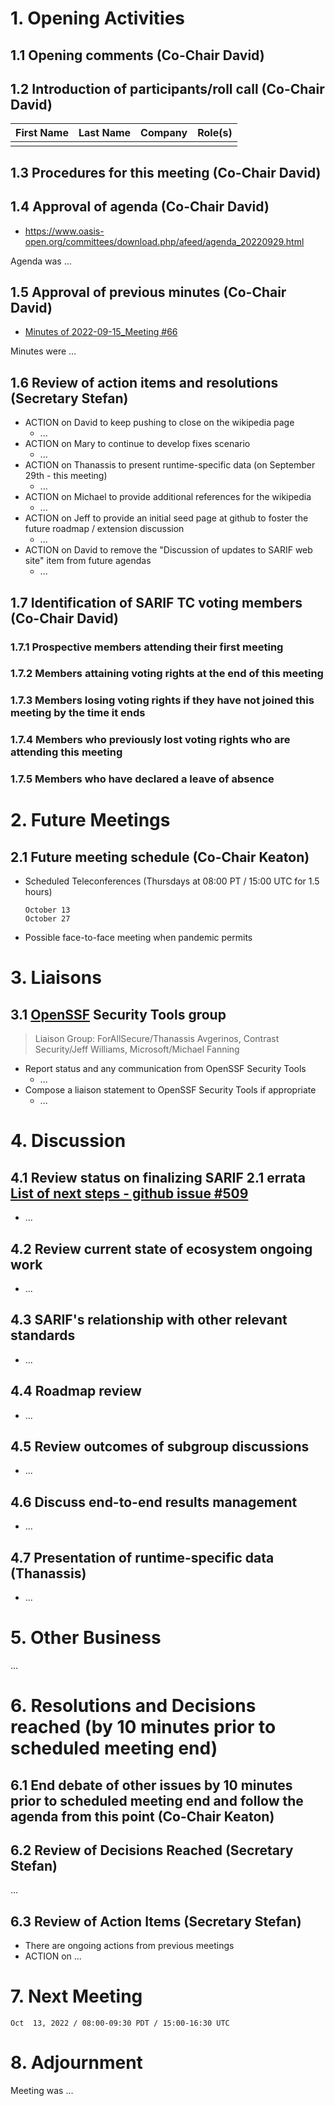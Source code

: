 # 1. Opening Activities

## 1.1 Opening comments (Co-Chair David)

## 1.2 Introduction of participants/roll call (Co-Chair David)

| First Name | Last Name | Company           | Role(s)                 |
|:-----------|:----------|:------------------|:------------------------|
|            |           |                   |                         |

## 1.3 Procedures for this meeting (Co-Chair David)

## 1.4 Approval of agenda (Co-Chair David)

* https://www.oasis-open.org/committees/download.php/afeed/agenda_20220929.html

Agenda was ...

## 1.5 Approval of previous minutes (Co-Chair David)

* [Minutes of 2022-09-15_Meeting #66](https://www.oasis-open.org/committees/document.php?document_id=70337&wg_abbrev=sarif)

Minutes were ...

## 1.6 Review of action items and resolutions (Secretary Stefan)

* ACTION on David to keep pushing to close on the wikipedia page
  * ... 
* ACTION on Mary to continue to develop fixes scenario
  * ... 
* ACTION on Thanassis to present runtime-specific data (on September 29th - this meeting)
  * ...
* ACTION on Michael to provide additional references for the wikipedia
  * ...
* ACTION on Jeff to provide an initial seed page at github to foster the future roadmap / extension discussion
  * ...
* ACTION on David to remove the "Discussion of updates to SARIF web site" item from future agendas
  * ... 
## 1.7 Identification of SARIF TC voting members (Co-Chair David)

### 1.7.1 Prospective members attending their first meeting

### 1.7.2 Members attaining voting rights at the end of this meeting

### 1.7.3 Members losing voting rights if they have not joined this meeting by the time it ends

### 1.7.4 Members who previously lost voting rights who are attending this meeting

### 1.7.5 Members who have declared a leave of absence

# 2. Future Meetings

## 2.1 Future meeting schedule (Co-Chair Keaton)

- Scheduled Teleconferences (Thursdays at 08:00 PT / 15:00 UTC for 1.5 hours)
    ```
    October 13
    October 27
    ```
- Possible face-to-face meeting when pandemic permits

# 3. Liaisons

## 3.1 [OpenSSF](https://openssf.org/) Security Tools group

> Liaison Group: ForAllSecure/Thanassis Avgerinos, Contrast Security/Jeff Williams, Microsoft/Michael Fanning

* Report status and any communication from OpenSSF Security Tools
  * ...
* Compose a liaison statement to OpenSSF Security Tools if appropriate
  * ...

# 4. Discussion

## 4.1 Review status on finalizing SARIF 2.1 errata [List of next steps - github issue #509](https://github.com/oasis-tcs/sarif-spec/issues/509)

* ...

## 4.2 Review current state of ecosystem ongoing work

* ...

## 4.3 SARIF's relationship with other relevant standards

* ...

## 4.4 Roadmap review

* ...

## 4.5 Review outcomes of subgroup discussions

* ...

## 4.6 Discuss end-to-end results management

* ...

## 4.7 Presentation of runtime-specific data (Thanassis)

* ...

# 5. Other Business

...

# 6. Resolutions and Decisions reached (by 10 minutes prior to scheduled meeting end)

## 6.1 End debate of other issues by 10 minutes prior to scheduled meeting end and follow the agenda from this point (Co-Chair Keaton)

## 6.2 Review of Decisions Reached (Secretary Stefan)

...

## 6.3 Review of Action Items (Secretary Stefan)

* There are ongoing actions from previous meetings
* ACTION on ...

# 7. Next Meeting

  ```
  Oct  13, 2022 / 08:00-09:30 PDT / 15:00-16:30 UTC
  ```

# 8. Adjournment

Meeting was ...
